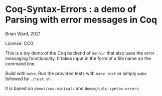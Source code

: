 # Coq-Syntax-Errors : a demo of Parsing with error messages in Coq

Brian Ward, 2021

License: CC0

This is a toy demo of the Coq backend of `menhir` that also uses the error messaging functionality. It takes input in the form of a file name on the command line.

Build with `make`. Run the provided tests with `make test` or simply `make` followed by `./test.sh`. 

It is based on `demos/coq-minicalc` and `demos/calc-syntax-errors`.
